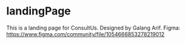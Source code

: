 # landingPage
This is a landing page for ConsultUs. Designed by Galang Arif.
Figma: https://www.figma.com/community/file/1054666853278219012
